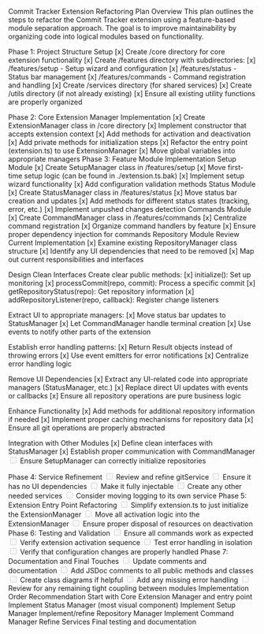 Commit Tracker Extension Refactoring Plan
Overview
This plan outlines the steps to refactor the Commit Tracker extension using a feature-based module separation approach. The goal is to improve maintainability by organizing code into logical modules based on functionality.

Phase 1: Project Structure Setup
[x] Create /core directory for core extension functionality
[x] Create /features directory with subdirectories:
[x] /features/setup - Setup wizard and configuration
[x] /features/status - Status bar management
[x] /features/commands - Command registration and handling
[x] Create /services directory (for shared services)
[x] Create /utils directory (if not already existing)
[x] Ensure all existing utility functions are properly organized

Phase 2: Core Extension Manager Implementation
[x] Create ExtensionManager class in /core directory
[x] Implement constructor that accepts extension context
[x] Add methods for activation and deactivation
[x] Add private methods for initialization steps
[x] Refactor the entry point (extension.ts) to use ExtensionManager
[x] Move global variables into appropriate managers
Phase 3: Feature Module Implementation
Setup Module
[x] Create SetupManager class in /features/setup
[x] Move first-time setup logic (can be found in ./extension.ts.bak)
[x] Implement setup wizard functionality
[x] Add configuration validation methods
Status Module
[x] Create StatusManager class in /features/status
[x] Move status bar creation and updates
[x] Add methods for different status states (tracking, error, etc.)
[x] Implement unpushed changes detection
Commands Module
[x] Create CommandManager class in /features/commands
[x] Centralize command registration
[x] Organize command handlers by feature
[x] Ensure proper dependency injection for commands
Repository Module
Review Current Implementation
[x] Examine existing RepositoryManager class structure
[x] Identify any UI dependencies that need to be removed
[x] Map out current responsibilities and interfaces

Design Clean Interfaces
Create clear public methods:
[x] initialize(): Set up monitoring
[x] processCommit(repo, commit): Process a specific commit
[x] getRepositoryStatus(repo): Get repository information
[x] addRepositoryListener(repo, callback): Register change listeners

Extract UI to appropriate managers:
[x] Move status bar updates to StatusManager
[x] Let CommandManager handle terminal creation
[x] Use events to notify other parts of the extension

Establish error handling patterns:
[x] Return Result<T> objects instead of throwing errors
[x] Use event emitters for error notifications
[x] Centralize error handling logic

Remove UI Dependencies
[x] Extract any UI-related code into appropriate managers (StatusManager, etc.)
[x] Replace direct UI updates with events or callbacks
[x] Ensure all repository operations are pure business logic

Enhance Functionality
[x] Add methods for additional repository information if needed
[x] Implement proper caching mechanisms for repository data
[x] Ensure all git operations are properly abstracted

Integration with Other Modules
[x] Define clean interfaces with StatusManager
[x] Establish proper communication with CommandManager
<input disabled="" type="checkbox"> Ensure SetupManager can correctly initialize repositories

Phase 4: Service Refinement
<input disabled="" type="checkbox"> Review and refine gitService
<input disabled="" type="checkbox"> Ensure it has no UI dependencies
<input disabled="" type="checkbox"> Make it fully injectable
<input disabled="" type="checkbox"> Create any other needed services
<input disabled="" type="checkbox"> Consider moving logging to its own service
Phase 5: Extension Entry Point Refactoring
<input disabled="" type="checkbox"> Simplify extension.ts to just initialize the ExtensionManager
<input disabled="" type="checkbox"> Move all activation logic into the ExtensionManager
<input disabled="" type="checkbox"> Ensure proper disposal of resources on deactivation
Phase 6: Testing and Validation
<input disabled="" type="checkbox"> Ensure all commands work as expected
<input disabled="" type="checkbox"> Verify extension activation sequence
<input disabled="" type="checkbox"> Test error handling in isolation
<input disabled="" type="checkbox"> Verify that configuration changes are properly handled
Phase 7: Documentation and Final Touches
<input disabled="" type="checkbox"> Update comments and documentation
<input disabled="" type="checkbox"> Add JSDoc comments to all public methods and classes
<input disabled="" type="checkbox"> Create class diagrams if helpful
<input disabled="" type="checkbox"> Add any missing error handling
<input disabled="" type="checkbox"> Review for any remaining tight coupling between modules
Implementation Order Recommendation
Start with Core Extension Manager and entry point
Implement Status Manager (most visual component)
Implement Setup Manager
Implement/refine Repository Manager
Implement Command Manager
Refine Services
Final testing and documentation
